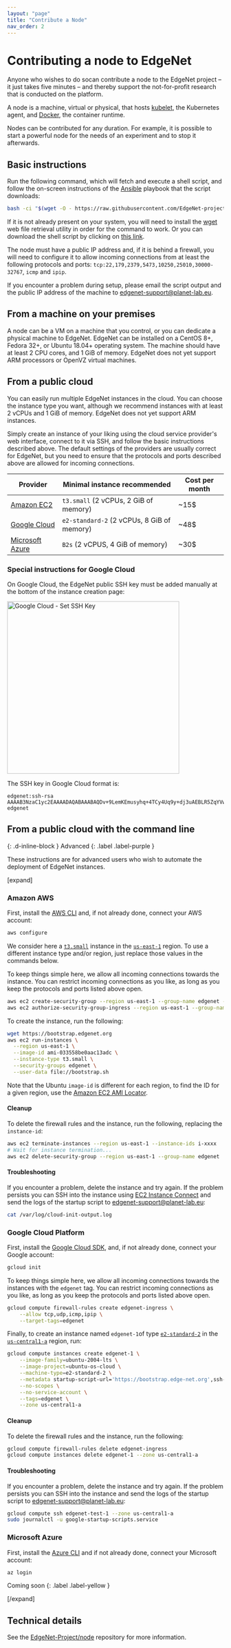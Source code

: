 ```yaml
---
layout: "page"
title: "Contribute a Node"
nav_order: 2
---
```


# Contributing a node to EdgeNet

Anyone who wishes to do socan contribute a node to the EdgeNet project – it just takes five minutes – 
and thereby support the not-for-profit research that is conducted on the platform. 

A node is a machine, virtual or physical, that
hosts [kubelet](https://kubernetes.io/docs/reference/command-line-tools-reference/kubelet/), the Kubernetes agent,
and [Docker](https://www.docker.com/), the container runtime.

Nodes can be contributed for any duration.
For example, it is possible to start a powerful node for the needs of an experiment and to stop it afterwards.


## Basic instructions

Run the following command, which will fetch and execute a shell script,
and follow the on-screen instructions of the [Ansible](https://www.ansible.com/) playbook 
that the script downloads:

```bash
bash -ci "$(wget -O - https://raw.githubusercontent.com/EdgeNet-project/node/main/bootstrap.sh)"
```

If it is not already present on your system, you will need to install the [wget](https://www.gnu.org/software/wget/)
web file retrieval utility in order for the command to work.
Or you can download the shell script by clicking on [this link](https://raw.githubusercontent.com/EdgeNet-project/node/main/bootstrap.sh).

The node must have a public IP address and, if it is behind a firewall,
you will need to configure it to allow incoming connections from at least the following protocols and ports:
`tcp:22,179,2379,5473,10250,25010,30000-32767`, `icmp` and `ipip`.

If you encounter a problem during setup, please email the script output and the public IP address of the
machine to <edgenet-support@planet-lab.eu>.


## From a machine on your premises

A node can be a VM on a machine that you control, or you can dedicate a physical machine to EdgeNet.
EdgeNet can be installed on a CentOS 8+, Fedora 32+, or Ubuntu 18.04+ operating system.
The machine should have at least 2 CPU cores, and 1 GiB of memory. 
EdgeNet does not yet support ARM processors or OpenVZ virtual machines.


## From a public cloud

You can easily run multiple EdgeNet instances in the cloud. You can choose the instance type you want, although we
recommend instances with at least 2 vCPUs and 1 GiB of memory. EdgeNet does not yet support ARM instances.

Simply create an instance of your liking using the cloud service provider's web interface, connect to it via SSH, 
and follow the basic instructions described above.
The default settings of the providers are usually correct for EdgeNet, but you need to ensure that
the protocols and ports described above are allowed for incoming connections.

Provider | Minimal instance recommended | Cost per month
---------|------------------------------|---------------
[Amazon EC2](https://console.aws.amazon.com/ec2/v2/home) | `t3.small` (2 vCPUs, 2 GiB of memory) | ~15$
[Google Cloud](https://console.cloud.google.com/compute/instances) | `e2-standard-2` (2 vCPUs, 8 GiB of memory) | ~48$
[Microsoft Azure](https://portal.azure.com) | `B2s` (2 vCPUS, 4 GiB of memory) | ~30$

### Special instructions for Google Cloud

On Google Cloud, the EdgeNet public SSH key must be added manually at the bottom of the instance creation page:

<img alt="Google Cloud - Set SSH Key" src="{{ site.baseurl }}/assets/images/gcp-ssh-key.png" width="400px"/>

The SSH key in Google Cloud format is:
```
edgenet:ssh-rsa AAAAB3NzaC1yc2EAAAADAQABAAABAQDv+9LemKEmusyhq+4TCy4Uq9y+dj3uAEBLR5ZqYVw5fATWif15PRB+TvN2YCcBGJqbtmNokKIiUQq6i53CbzmCdBVsEFBlanDUqt4xHjnJI4vnYyjeltepC6TmFDqRq15KutS2dVF2XQ6uH3LGSHXBDlaguDSpEP5pa3DaiZqRdUpAItFXY0g4O80g3qmzj1lzkb/5briRyB4wOBgT+J4fnbSawXbAaXV49TQhjMDyDDVTRNCiUwAa1jaAkh17rK4aweVu0t+rkGv42gpIyJEvWHGxXeSqbegjFYljsKeI21s8yzAHyxHDT90053Pno4vyrfAXWWJR5JlGl1tNy3P9 edgenet
```

## From a public cloud with the command line
{: .d-inline-block }
Advanced
{: .label .label-purple }

These instructions are for advanced users who wish to automate the deployment of EdgeNet instances.

[expand]

### Amazon AWS

First, install the [AWS CLI](https://docs.aws.amazon.com/cli/latest/userguide/install-cliv2.html)
and, if not already done, connect your AWS account:

```bash
aws configure
```

We consider here a [`t3.small`](https://aws.amazon.com/ec2/instance-types/t3/) instance in
the [`us-east-1`](https://docs.aws.amazon.com/AWSEC2/latest/UserGuide/using-regions-availability-zones.html#concepts-available-regions)
region. To use a different instance type and/or region, just replace those values in the commands below.

To keep things simple here, we allow all incoming connections towards the instance. You can restrict incoming
connections as you like, as long as you keep the protocols and ports listed above open.

```bash
aws ec2 create-security-group --region us-east-1 --group-name edgenet --description "EdgeNet"
aws ec2 authorize-security-group-ingress --region us-east-1 --group-name edgenet --cidr 0.0.0.0/0 --protocol all
```

To create the instance, run the following:

```bash
wget https://bootstrap.edgenet.org
aws ec2 run-instances \
  --region us-east-1 \
  --image-id ami-033558be0aac13adc \
  --instance-type t3.small \
  --security-groups edgenet \
  --user-data file://bootstrap.sh
```

Note that the Ubuntu `image-id` is different for each region, to find the ID for a given region, use
the [Amazon EC2 AMI Locator](http://cloud-images.ubuntu.com/locator/ec2/).

#### Cleanup

To delete the firewall rules and the instance, run the following, replacing the `instance-id`:

```bash
aws ec2 terminate-instances --region us-east-1 --instance-ids i-xxxx
# Wait for instance termination...
aws ec2 delete-security-group --region us-east-1 --group-name edgenet
```

#### Troubleshooting

If you encounter a problem, delete the instance and try again. If the problem persists you can SSH into the instance
using [EC2 Instance Connect](https://docs.aws.amazon.com/AWSEC2/latest/UserGuide/ec2-instance-connect-methods.html#ec2-instance-connect-connecting-console)
and send the logs of the startup script to <edgenet-support@planet-lab.eu>:

```bash
cat /var/log/cloud-init-output.log
```

### Google Cloud Platform

First, install the [Google Cloud SDK](https://cloud.google.com/sdk/docs/install), and, if not already done, connect your
Google account:

```bash
gcloud init
```

To keep things simple here, we allow all incoming connections towards the instances with the `edgenet` tag. You can
restrict incoming connections as you like, as long as you keep the protocols and ports listed above open.

```bash
gcloud compute firewall-rules create edgenet-ingress \
    --allow tcp,udp,icmp,ipip \
    --target-tags=edgenet
```

Finally, to create an instance named `edgenet-1`of
type [`e2-standard-2`](https://cloud.google.com/compute/vm-instance-pricing) in
the [`us-central1-a`](https://cloud.google.com/compute/docs/regions-zones/) region, run:

```bash
gcloud compute instances create edgenet-1 \
    --image-family=ubuntu-2004-lts \
    --image-project=ubuntu-os-cloud \
    --machine-type=e2-standard-2 \
    --metadata startup-script-url='https://bootstrap.edge-net.org',ssh-keys='edgenet:ssh-rsa AAAAB3NzaC1yc2EAAAADAQABAAABAQDv+9LemKEmusyhq+4TCy4Uq9y+dj3uAEBLR5ZqYVw5fATWif15PRB+TvN2YCcBGJqbtmNokKIiUQq6i53CbzmCdBVsEFBlanDUqt4xHjnJI4vnYyjeltepC6TmFDqRq15KutS2dVF2XQ6uH3LGSHXBDlaguDSpEP5pa3DaiZqRdUpAItFXY0g4O80g3qmzj1lzkb/5briRyB4wOBgT+J4fnbSawXbAaXV49TQhjMDyDDVTRNCiUwAa1jaAkh17rK4aweVu0t+rkGv42gpIyJEvWHGxXeSqbegjFYljsKeI21s8yzAHyxHDT90053Pno4vyrfAXWWJR5JlGl1tNy3P9 edgenet' \
    --no-scopes \
    --no-service-account \
    --tags=edgenet \
    --zone us-central1-a
```

#### Cleanup

To delete the firewall rules and the instance, run the following:

```bash
gcloud compute firewall-rules delete edgenet-ingress
gcloud compute instances delete edgenet-1 --zone us-central1-a
```

#### Troubleshooting

If you encounter a problem, delete the instance and try again. If the problem persists you can SSH into the instance and
send the logs of the startup script to <edgenet-support@planet-lab.eu>:

```bash
gcloud compute ssh edgenet-test-1 --zone us-central1-a
sudo journalctl -u google-startup-scripts.service
```

### Microsoft Azure

First, install the [Azure CLI](https://docs.microsoft.com/en-us/cli/azure/install-azure-cli) and if not already done,
connect your Microsoft account:

```bash
az login
```

Coming soon
{: .label .label-yellow }

[/expand]

## Technical details

See the [EdgeNet-Project/node](https://github.com/EdgeNet-project/node/) repository for more information.
